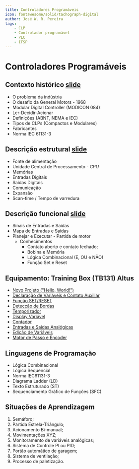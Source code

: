 ```yaml
---
title: Controladores Programáveis
icon: fontawesome/solid/tachograph-digital
author: José W. R. Pereira
tags: 
    - CLP
    - Controlador programável
    - PLC
    - IFSP
---
```




# Controladores Programáveis



## Contexto histórico [slide](slides/aula01-contexto_historico.pdf)

* O problema da indústria
* O desafio da General Motors - 1968
* Modular Digital Controller (MODICON 084)
* Ler-Decidir-Acionar
* Definições (ABNT, NEMA e IEC)
* Tipos de CLPs (Compactos e Modulares)
* Fabricantes
* Norma IEC 61131-3



## Descrição estrutural [slide](slides/aula02-descricao_estrutural.pdf)

* Fonte de alimentação
* Unidade Central de Processamento - *CPU*
* Memórias
* Entradas Digitais
* Saídas Digitais
* Comunicação
* Expansão
* Scan-time / Tempo de varredura



## Descrição funcional [slide](slides/aula03-descricao_funcional.pdf)

* Sinais de Entradas e Saídas
* Mapa de Entradas e Saídas
* Planejar e Executar - Partida de motor 
	* Conhecimentos
		* Contato aberto e contato fechado;
		* Bobina e Memória
		* Lógica Combinacional (E, OU e NÃO)
		* Função Set e Reset




## Equipamento: Training Box (TB131) Altus

* [Novo Projeto ("Hello, World!")](altus_tb131/novo_projeto.md)
* [Declaração de Variáveis e Contato Auxiliar](altus_tb131/memoria.md)
* [Função SET/RESET](altus_tb131/set_reset.md)
* [Detecção de Bordas](altus_tb131/borda_subida_descida.md)
* [Temporizador](altus_tb131/temporizador.md)
* [Display Variável](altus_tb131/ihm_display_var.md)
* [Contador](altus_tb131/contador.md)
* [Entradas e Saídas Analógicas](altus_tb131/analog_entradas_saidas.md)
* [Edição de Variáveis](altus_tb131/ihm_edita_var.md)
* [Motor de Passo e Encoder](altus_tb131/saidas_entradas_rapidas.md)


## Linguagens de Programação

* Lógica Combinacional
* Lógica Sequencial
* Norma IEC61131-3
* Diagrama Ladder (LD)
* Texto Estruturado (ST)
* Sequenciamento Gráfico de Funções (SFC)



## Situações de Aprendizagem
1. Semáforo;
2. Partida Estrela-Triângulo;
3. Acionamento Bi-manual;
4. Movimentações XYZ;
5. Monitoramento de variáveis analógicas;
6. Sistema de Controle PI ou PID;
7. Portão automático de garagem;
8. Sistema de ventilação;
9. Processo de paletização.

